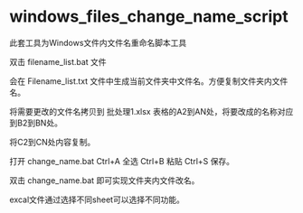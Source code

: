 # windows_files_change_name_script

此套工具为Windows文件内文件名重命名脚本工具

双击 filename_list.bat 文件

会在 Filename_list.txt 文件中生成当前文件夹中文件名。方便复制文件夹内文件名。

将需要更改的文件名拷贝到 批处理1.xlsx 表格的A2到AN处，将要改成的名称对应到B2到BN处。

将C2到CN处内容复制。

打开 change_name.bat Ctrl+A 全选 Ctrl+B 粘贴 Ctrl+S 保存。

双击 change_name.bat 即可实现文件夹内文件改名。

excal文件通过选择不同sheet可以选择不同功能。